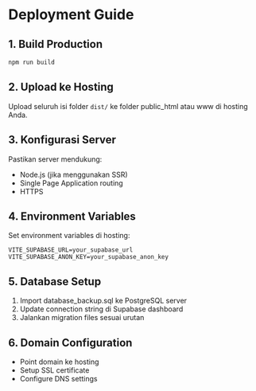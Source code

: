 
# Deployment Guide

## 1. Build Production
```bash
npm run build
```

## 2. Upload ke Hosting
Upload seluruh isi folder `dist/` ke folder public_html atau www di hosting Anda.

## 3. Konfigurasi Server
Pastikan server mendukung:
- Node.js (jika menggunakan SSR)
- Single Page Application routing
- HTTPS

## 4. Environment Variables
Set environment variables di hosting:
```
VITE_SUPABASE_URL=your_supabase_url
VITE_SUPABASE_ANON_KEY=your_supabase_anon_key
```

## 5. Database Setup
1. Import database_backup.sql ke PostgreSQL server
2. Update connection string di Supabase dashboard
3. Jalankan migration files sesuai urutan

## 6. Domain Configuration
- Point domain ke hosting
- Setup SSL certificate
- Configure DNS settings
